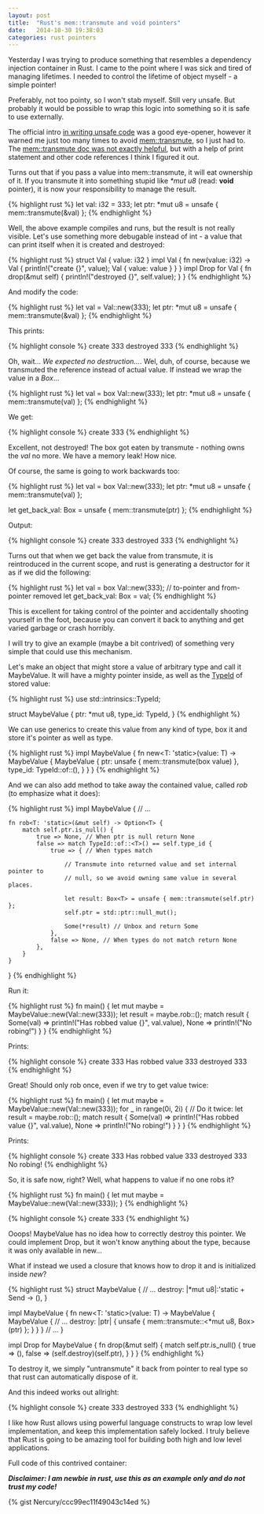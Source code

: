 ```yaml
---
layout: post
title:  "Rust's mem::transmute and void pointers"
date:   2014-10-30 19:38:03
categories: rust pointers
---
```


Yesterday I was trying to produce something that resembles a dependency injection container in Rust.
I came to the point where I was sick and tired of managing lifetimes. I needed
to control the lifetime of object myself - a simple pointer!

Preferably, not too pointy, so I won't stab myself. Still very unsafe.
But probably it would be possible to wrap this logic into something
so it is safe to use externally.

The official intro [in writing unsafe code][unsafe-code] was a good eye-opener,
however it warned me just too many times to avoid [mem::transmute][doc-mem-transmute], so
I just had to. The [mem::transmute doc was not exactly helpful][doc-mem-transmute], but with a help of print statement
and other code references I think I figured it out.

Turns out that if you pass a value into mem::transmute, it will eat ownership of it.
If you transmute it into something stupid like _*mut u8_ (read: __void__ pointer), it is now your responsibility
to manage the result.

{% highlight rust %}
let val: i32 = 333;
let ptr: *mut u8 = unsafe { mem::transmute(&val) };
{% endhighlight %}

Well, the above example compiles and runs, but the result is not really visible.
Let's use something more debugable instead of int - a value that can print
itself when it is created and destroyed:

{% highlight rust %}
struct Val {
    value: i32
}
impl Val {
    fn new(value: i32) -> Val {
        println!("create {}", value);
        Val { value: value }
    }
}
impl Drop for Val {
    fn drop(&mut self) {
        println!("destroyed {}", self.value);
    }
}
{% endhighlight %}

And modify the code:

{% highlight rust %}
let val = Val::new(333);
let ptr: *mut u8 = unsafe { mem::transmute(&val) };
{% endhighlight %}

This prints:

{% highlight console %}
create 333
destroyed 333
{% endhighlight %}

Oh, wait... _We expected no destruction..._. Wel, duh, of course, because we transmuted
the reference instead of actual value. If instead we wrap the value in a _Box_...

{% highlight rust %}
let val = box Val::new(333);
let ptr: *mut u8 = unsafe { mem::transmute(val) };
{% endhighlight %}

We get:

{% highlight console %}
create 333
{% endhighlight %}

Excellent, not destroyed! The box got eaten by transmute - nothing owns the _val_ no more.
We have a memory leak! How nice.

Of course, the same is going to work backwards too:

{% highlight rust %}
let val = box Val::new(333);
let ptr: *mut u8 = unsafe { mem::transmute(val) };

let get_back_val: Box<Val> = unsafe { mem::transmute(ptr) };
{% endhighlight %}

Output:

{% highlight console %}
create 333
destroyed 333
{% endhighlight %}

Turns out that when we get back the value from transmute, it is reintroduced
in the current scope, and rust is generating a destructor for it as if
we did the following:

{% highlight rust %}
let val = box Val::new(333);
// to-pointer and from-pointer removed
let get_back_val: Box<Val> = val;
{% endhighlight %}

This is excellent for taking control of the pointer and accidentally shooting yourself in the foot,
because you can convert it back to anything and get varied garbage or crash horribly.

I will try to give an example (maybe a bit contrived) of something very simple that could use this
mechanism.

Let's make an object that might store a value of arbitrary type and call it MaybeValue.
It will have a mighty pointer inside, as well as the [TypeId][doc-type-id] of stored value:

{% highlight rust %}
use std::intrinsics::TypeId;

struct MaybeValue {
    ptr: *mut u8,
    type_id: TypeId,
}
{% endhighlight %}

We can use generics to create this value from any kind of type, box it and store it's pointer as
well as type.

{% highlight rust %}
impl MaybeValue {
    fn new<T: 'static>(value: T) -> MaybeValue {
        MaybeValue {
            ptr: unsafe { mem::transmute(box value) },
            type_id: TypeId::of::<T>(),
        }
    }
}
{% endhighlight %}

And we can also add method to take away the contained value, called _rob_ (to emphasize what it does):

{% highlight rust %}
impl MaybeValue {
    // ...

    fn rob<T: 'static>(&mut self) -> Option<T> {
        match self.ptr.is_null() {
            true => None, // When ptr is null return None
            false => match TypeId::of::<T>() == self.type_id {
                true => { // When types match

                    // Transmute into returned value and set internal pointer to
                    // null, so we avoid owning same value in several places.

                    let result: Box<T> = unsafe { mem::transmute(self.ptr) };
                    self.ptr = std::ptr::null_mut();

                    Some(*result) // Unbox and return Some
                },
                false => None, // When types do not match return None
            },
        }
    }
}
{% endhighlight %}

Run it:

{% highlight rust %}
fn main() {
    let mut maybe = MaybeValue::new(Val::new(333));
    let result = maybe.rob::<Val>();
    match result {
        Some(val) => println!("Has robbed value {}", val.value),
        None => println!("No robing!")
    }
}
{% endhighlight %}

Prints:

{% highlight console %}
create 333
Has robbed value 333
destroyed 333
{% endhighlight %}

Great! Should only rob once, even if we try to get value twice:

{% highlight rust %}
fn main() {
    let mut maybe = MaybeValue::new(Val::new(333));
    for _ in range(0i, 2i) { // Do it twice:
        let result = maybe.rob::<Val>();
        match result {
            Some(val) => println!("Has robbed value {}", val.value),
            None => println!("No robing!")
        }
    }
}
{% endhighlight %}

Prints:

{% highlight console %}
create 333
Has robbed value 333
destroyed 333
No robing!
{% endhighlight %}

So, it is safe now, right? Well, what happens to value if no one robs it?

{% highlight rust %}
fn main() {
    let mut maybe = MaybeValue::new(Val::new(333));
}
{% endhighlight %}

{% highlight console %}
create 333
{% endhighlight %}

Ooops! MaybeValue has no idea how to correctly destroy this pointer. We could
implement Drop, but it won't know anything about the type, because it was only
available in new...

What if instead we used a closure that knows how to drop it and is initialized
inside _new_?

{% highlight rust %}
struct MaybeValue {
    // ...
    destroy: |*mut u8|:'static + Send -> (),
}

impl MaybeValue {
    fn new<T: 'static>(value: T) -> MaybeValue {
        MaybeValue {
            // ...
            destroy: |ptr| {
                unsafe { mem::transmute::<*mut u8, Box<T>>(ptr) };
            }
        }
    }
    // ...
}

impl Drop for MaybeValue {
    fn drop(&mut self) {
        match self.ptr.is_null() {
            true => (),
            false => (self.destroy)(self.ptr),
        }
    }
}
{% endhighlight %}

To destroy it, we simply "untransmute" it back from pointer to real type
so that rust can automatically dispose of it.

And this indeed works out allright:

{% highlight console %}
create 333
destroyed 333
{% endhighlight %}

I like how Rust allows using powerful language constructs to wrap low level implementation,
and keep this implementation safely locked. I truly believe that Rust is going to
be amazing tool for building both high and low level applications.

Full code of this contrived container:

___Disclaimer: I am newbie in rust, use this as an example only and do not trust my code!___

{% gist Nercury/ccc99ec11f49043c14ed %}



[unsafe-code]:          http://doc.rust-lang.org/guide-unsafe.html
[doc-mem-transmute]:    http://doc.rust-lang.org/std/mem/fn.transmute.html
[doc-type-id]:          http://doc.rust-lang.org/std/intrinsics/struct.TypeId.html
